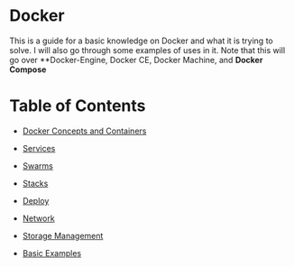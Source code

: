 # Docker

This is a guide for a basic knowledge on Docker and what it is trying to solve. I will also go through some examples of uses in it.
Note that this will go over **Docker-Engine, Docker CE, Docker Machine, and **Docker Compose**

# Table of Contents

- [Docker Concepts and Containers](https://github.com/sxcdennis/Docker/blob/master/basic.md)

- [Services](https://github.com/sxcdennis/Docker/blob/master/services.md)

- [Swarms](https://github.com/sxcdennis/Docker/blob/master/swarms.md)

- [Stacks](https://github.com/sxcdennis/Docker/blob/master/stacks.md)


- [Deploy](https://github.com/sxcdennis/Docker/blob/master/deploy.md)


- [Network](https://github.com/sxcdennis/Docker/blob/master/network.md)


- [Storage Management](https://github.com/sxcdennis/Docker/blob/master/storage.md)


- [Basic Examples](https://github.com/sxcdennis/Docker/blob/master/examples.md)
